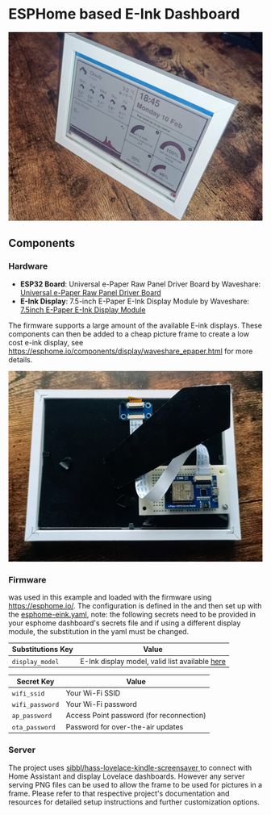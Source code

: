 # ESPHome based E-Ink Dashboard

![Front Picture](screenshots\front_picture.jpg)

## Components
### Hardware
- **ESP32 Board**: Universal e-Paper Raw Panel Driver Board by Waveshare: [Universal e-Paper Raw Panel Driver Board](https://www.waveshare.com/product/e-paper-esp32-driver-board.htm)
- **E-Ink Display**: 7.5-inch E-Paper E-Ink Display Module by Waveshare: [7.5inch E-Paper E-Ink Display Module](https://www.waveshare.com/pico-epaper-7.5-b.htm)

The firmware supports a large amount of the available E-ink displays. These components can then be added to a cheap picture frame to create a low cost e-ink display, see https://esphome.io/components/display/waveshare_epaper.html for more details. 

![Rear Picture](screenshots\back_picture.jpg.jpg)

### Firmware
was used in this example and loaded with the firmware using https://esphome.io/. The configuration is defined in the and then set up with the [esphome-eink.yaml](esphome-eink.yaml), note: the following secrets need to be provided in your esphome dashboard's secrets file and if using a different display module, the substitution in the yaml must be changed.

| Substitutions Key | Value |
|---|---|
| `display_model` | E-Ink display model, valid list available [here](https://esphome.io/components/display/waveshare_epaper.html) |

| Secret Key | Value |
|---|---|
| `wifi_ssid` | Your Wi-Fi SSID |
| `wifi_password` | Your Wi-Fi password |
| `ap_password` | Access Point password (for reconnection) |
| `ota_password` | Password for over-the-air updates |

### Server
The project uses [sibbl/hass-lovelace-kindle-screensaver ](https://github.com/sibbl/hass-lovelace-kindle-screensaver) to connect with Home Assistant and display Lovelace dashboards. However any server serving PNG files can be used to allow the frame to be used for pictures in a frame.
Please refer to that respective project's documentation and resources for detailed setup instructions and further customization options.
